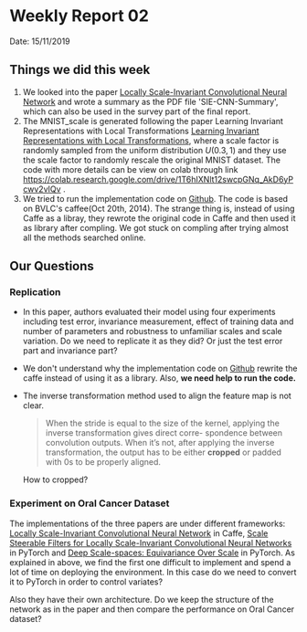 # Weekly Report 02

Date: 15/11/2019

## Things we did this week

1. We looked into the paper [Locally Scale-Invariant Convolutional Neural Network](https://arxiv.org/abs/1412.5104) and wrote a summary as the PDF file 'SIE-CNN-Summary', which can also be used in the survey part of the final report.
2. The MNIST_scale is generated following the paper Learning Invariant Representations with Local Transformations [Learning Invariant Representations with Local Transformations](https://arxiv.org/pdf/1206.6418.pdf), where a scale factor is randomly sampled from the uniform distribution $U(0.3, 1)$ and they use the scale factor to randomly rescale the original MNIST dataset. The code with more details can be view on colab through link https://colab.research.google.com/drive/1T6hIXNlt12swcpGNq_AkD6yPcwv2vIQv .
3. We tried to run the implementation code on [Github](https://github.com/akanazawa/si-convnet). The code is based on BVLC's caffee(Oct 20th, 2014). The strange thing is, instead of using Caffe as a libray, they rewrote the original code in Caffe and then used it as library after compling. We got stuck on compling after trying almost all the methods searched online.



## Our Questions

### Replication

- In this paper, authors evaluated their model using four experiments including test error, invariance measurement, effect of training data and number of parameters and robustness to unfamiliar scales and scale variation. Do we need to replicate it as they did? Or just the test error part and invariance part?

- We don't understand why the implementation code on [Github](https://github.com/akanazawa/si-convnet) rewrite the caffe instead of using it as a library. Also, **we need help to run the code.**

- The inverse transformation method used to align the feature map is not clear. 

  > When the stride is equal to the size of the kernel, applying the inverse transformation gives direct corre- spondence between convolution outputs. When it’s not, after applying the inverse transformation, the output has to be either **cropped** or padded with 0s to be properly aligned.

  How to cropped?

### Experiment on Oral Cancer Dataset 

The implementations of the three papers are under different frameworks: [Locally Scale-Invariant Convolutional Neural Network](https://github.com/akanazawa/si-convnet) in Caffe, [Scale Steerable Filters for Locally Scale-Invariant Convolutional Neural Networks](https://github.com/rghosh92/SS-CNN) in PyTorch and [Deep Scale-spaces: Equivariance Over Scale](https://github.com/deworrall92/deep-scale-spaces) in PyTorch. As explained in above, we find the first one difficult to implement and spend a lot of time on deploying the environment. In this case do we need to convert it to PyTorch in order to control variates?

Also they have their own architecture. Do we keep the structure of the network as in the paper and then compare the performance on Oral Cancer dataset? 